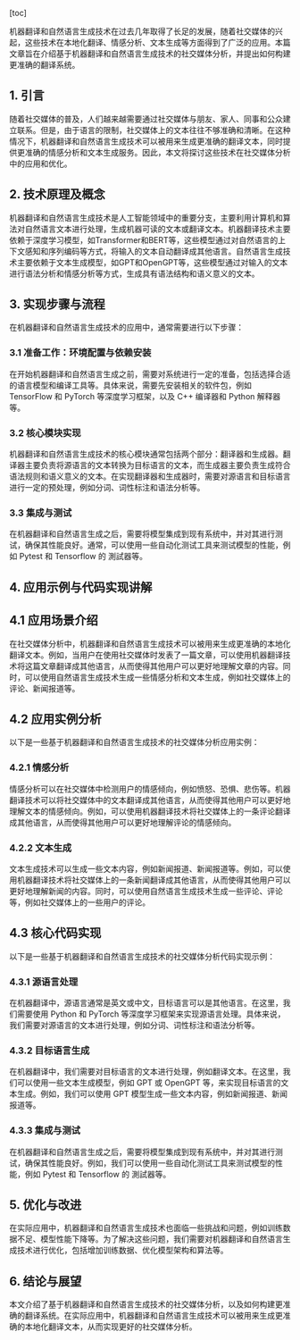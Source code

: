 
[toc]                    
                
                
机器翻译和自然语言生成技术在过去几年取得了长足的发展，随着社交媒体的兴起，这些技术在本地化翻译、情感分析、文本生成等方面得到了广泛的应用。本篇文章旨在介绍基于机器翻译和自然语言生成技术的社交媒体分析，并提出如何构建更准确的翻译系统。

## 1. 引言

随着社交媒体的普及，人们越来越需要通过社交媒体与朋友、家人、同事和公众建立联系。但是，由于语言的限制，社交媒体上的文本往往不够准确和清晰。在这种情况下，机器翻译和自然语言生成技术可以被用来生成更准确的翻译文本，同时提供更准确的情感分析和文本生成服务。因此，本文将探讨这些技术在社交媒体分析中的应用和优化。

## 2. 技术原理及概念

机器翻译和自然语言生成技术是人工智能领域中的重要分支，主要利用计算机和算法对自然语言文本进行处理，生成机器可读的文本或翻译文本。机器翻译技术主要依赖于深度学习模型，如Transformer和BERT等，这些模型通过对自然语言的上下文感知和序列编码等方式，将输入的文本自动翻译成其他语言。自然语言生成技术主要依赖于文本生成模型，如GPT和OpenGPT等，这些模型通过对输入的文本进行语法分析和情感分析等方式，生成具有语法结构和语义意义的文本。

## 3. 实现步骤与流程

在机器翻译和自然语言生成技术的应用中，通常需要进行以下步骤：

### 3.1 准备工作：环境配置与依赖安装

在开始机器翻译和自然语言生成之前，需要对系统进行一定的准备，包括选择合适的语言模型和编译工具等。具体来说，需要先安装相关的软件包，例如 TensorFlow 和 PyTorch 等深度学习框架，以及 C++ 编译器和 Python 解释器等。

### 3.2 核心模块实现

机器翻译和自然语言生成技术的核心模块通常包括两个部分：翻译器和生成器。翻译器主要负责将源语言的文本转换为目标语言的文本，而生成器主要负责生成符合语法规则和语义意义的文本。在实现翻译器和生成器时，需要对源语言和目标语言进行一定的预处理，例如分词、词性标注和语法分析等。

### 3.3 集成与测试

在机器翻译和自然语言生成之后，需要将模型集成到现有系统中，并对其进行测试，确保其性能良好。通常，可以使用一些自动化测试工具来测试模型的性能，例如 Pytest 和 Tensorflow 的 測試器等。

## 4. 应用示例与代码实现讲解

## 4.1 应用场景介绍

在社交媒体分析中，机器翻译和自然语言生成技术可以被用来生成更准确的本地化翻译文本。例如，当用户在使用社交媒体时发表了一篇文章，可以使用机器翻译技术将这篇文章翻译成其他语言，从而使得其他用户可以更好地理解文章的内容。同时，可以使用自然语言生成技术生成一些情感分析和文本生成，例如社交媒体上的评论、新闻报道等。

## 4.2 应用实例分析

以下是一些基于机器翻译和自然语言生成技术的社交媒体分析应用实例：

### 4.2.1 情感分析

情感分析可以在社交媒体中检测用户的情感倾向，例如愤怒、恐惧、悲伤等。机器翻译技术可以将社交媒体中的文本翻译成其他语言，从而使得其他用户可以更好地理解文本的情感倾向。例如，可以使用机器翻译技术将社交媒体上的一条评论翻译成其他语言，从而使得其他用户可以更好地理解评论的情感倾向。

### 4.2.2 文本生成

文本生成技术可以生成一些文本内容，例如新闻报道、新闻报道等。例如，可以使用机器翻译技术将社交媒体上的一条新闻翻译成其他语言，从而使得其他用户可以更好地理解新闻的内容。同时，可以使用自然语言生成技术生成一些评论、评论等，例如社交媒体上的一些用户的评论。

## 4.3 核心代码实现

以下是一些基于机器翻译和自然语言生成技术的社交媒体分析代码实现示例：

### 4.3.1 源语言处理

在机器翻译中，源语言通常是英文或中文，目标语言可以是其他语言。在这里，我们需要使用 Python 和 PyTorch 等深度学习框架来实现源语言处理。具体来说，我们需要对源语言的文本进行处理，例如分词、词性标注和语法分析等。

### 4.3.2 目标语言生成

在机器翻译中，我们需要对目标语言的文本进行处理，例如翻译文本。在这里，我们可以使用一些文本生成模型，例如 GPT 或 OpenGPT 等，来实现目标语言的文本生成。例如，我们可以使用 GPT 模型生成一些文本内容，例如新闻报道、新闻报道等。

### 4.3.3 集成与测试

在机器翻译和自然语言生成之后，需要将模型集成到现有系统中，并对其进行测试，确保其性能良好。例如，我们可以使用一些自动化测试工具来测试模型的性能，例如 Pytest 和 Tensorflow 的 測試器等。

## 5. 优化与改进

在实际应用中，机器翻译和自然语言生成技术也面临一些挑战和问题，例如训练数据不足、模型性能下降等。为了解决这些问题，我们需要对机器翻译和自然语言生成技术进行优化，包括增加训练数据、优化模型架构和算法等。

## 6. 结论与展望

本文介绍了基于机器翻译和自然语言生成技术的社交媒体分析，以及如何构建更准确的翻译系统。在实际应用中，机器翻译和自然语言生成技术可以被用来生成更准确的本地化翻译文本，从而实现更好的社交媒体分析。

